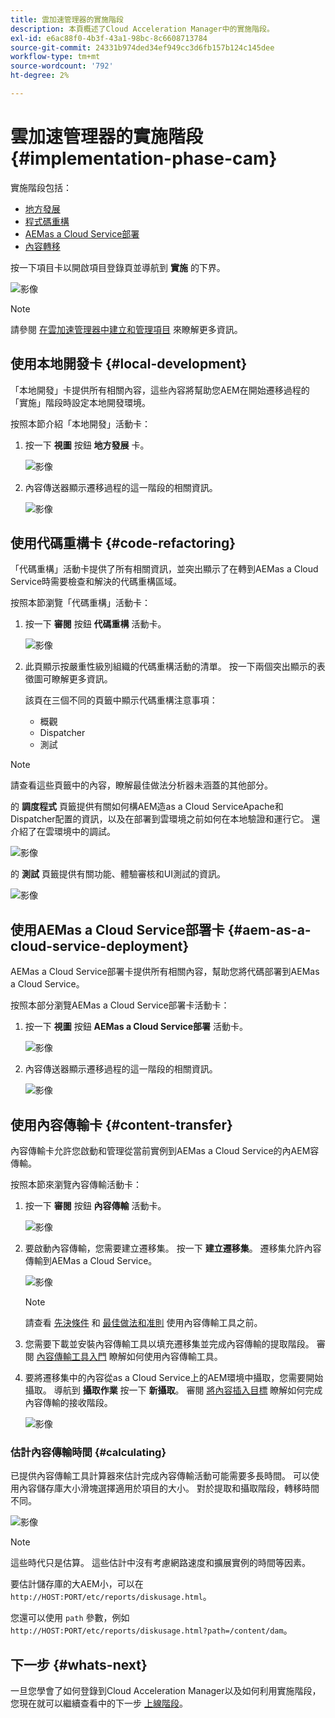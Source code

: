 ```yaml
---
title: 雲加速管理器的實施階段
description: 本頁概述了Cloud Acceleration Manager中的實施階段。
exl-id: e6ac88f0-4b3f-43a1-98bc-8c6608713784
source-git-commit: 24331b974ded34ef949cc3d6fb157b124c145dee
workflow-type: tm+mt
source-wordcount: '792'
ht-degree: 2%

---
```


# 雲加速管理器的實施階段 {#implementation-phase-cam}

實施階段包括：

* [地方發展](#local-development)
* [程式碼重構](#code-refactoring)
* [AEMas a Cloud Service部署](#aem-as-a-cloud-service-deployment)
* [內容轉移](#content-transfer)


按一下項目卡以開啟項目登錄頁並導航到 **實施** 的下界。

![影像](/help/journey-migration/cloud-acceleration-manager/assets/implementation-1.png)

>[!NOTE]
>請參閱 [在雲加速管理器中建立和管理項目](https://experienceleague.adobe.com/docs/experience-manager-cloud-service/moving/cloud-acceleration-manager/using-cam/getting-started-cam.html?lang=en#create-project) 來瞭解更多資訊。


## 使用本地開發卡 {#local-development}

「本地開發」卡提供所有相關內容，這些內容將幫助您AEM在開始遷移過程的「實施」階段時設定本地開發環境。

按照本節介紹「本地開發」活動卡：

1. 按一下 **視圖** 按鈕 **地方發展** 卡。

   ![影像](/help/journey-migration/cloud-acceleration-manager/assets/implementation-2.png)

1. 內容傳送器顯示遷移過程的這一階段的相關資訊。

   ![影像](/help/journey-migration/cloud-acceleration-manager/assets/implementation-3.png)


## 使用代碼重構卡 {#code-refactoring}

「代碼重構」活動卡提供了所有相關資訊，並突出顯示了在轉到AEMas a Cloud Service時需要檢查和解決的代碼重構區域。

按照本節瀏覽「代碼重構」活動卡：

1. 按一下 **審閱** 按鈕 **代碼重構** 活動卡。

   ![影像](/help/journey-migration/cloud-acceleration-manager/assets/implementation-4.png)

1. 此頁顯示按嚴重性級別組織的代碼重構活動的清單。 按一下兩個突出顯示的表徵圖可瞭解更多資訊。

   該頁在三個不同的頁籤中顯示代碼重構注意事項：

   * 概觀
   * Dispatcher
   * 測試

>[!NOTE]
>請查看這些頁籤中的內容，瞭解最佳做法分析器未涵蓋的其他部分。

的 **調度程式** 頁籤提供有關如何構AEM造as a Cloud ServiceApache和Dispatcher配置的資訊，以及在部署到雲環境之前如何在本地驗證和運行它。 還介紹了在雲環境中的調試。

![影像](/help/journey-migration/cloud-acceleration-manager/assets/coderefactoring-2.png)

的 **測試** 頁籤提供有關功能、體驗審核和UI測試的資訊。

![影像](/help/journey-migration/cloud-acceleration-manager/assets/coderefactoring-3.png)


## 使用AEMas a Cloud Service部署卡 {#aem-as-a-cloud-service-deployment}

AEMas a Cloud Service部署卡提供所有相關內容，幫助您將代碼部署到AEMas a Cloud Service。

按照本部分瀏覽AEMas a Cloud Service部署卡活動卡：

1. 按一下 **視圖** 按鈕 **AEMas a Cloud Service部署** 活動卡。

   ![影像](/help/journey-migration/cloud-acceleration-manager/assets/implementation-6.png)

1. 內容傳送器顯示遷移過程的這一階段的相關資訊。

   ![影像](/help/journey-migration/cloud-acceleration-manager/assets/aem-deployment-card.png)


## 使用內容傳輸卡 {#content-transfer}

內容傳輸卡允許您啟動和管理從當前實例到AEMas a Cloud Service的內AEM容傳輸。

按照本節來瀏覽內容傳輸活動卡：

1. 按一下 **審閱** 按鈕 **內容傳輸** 活動卡。

   ![影像](/help/journey-migration/cloud-acceleration-manager/assets/contenttransfer-1.png)

1. 要啟動內容傳輸，您需要建立遷移集。 按一下 **建立遷移集**。 遷移集允許內容傳輸到AEMas a Cloud Service。

   ![影像](/help/journey-migration/cloud-acceleration-manager/assets/contenttransfer-2.png)

   >[!NOTE]
   >請查看 [先決條件](https://experienceleague.adobe.com/docs/experience-manager-cloud-service/moving/cloud-migration/content-transfer-tool/prerequisites-content-transfer-tool.html?lang=en) 和 [最佳做法和准則](https://experienceleague.adobe.com/docs/experience-manager-cloud-service/moving/cloud-migration/content-transfer-tool/overview-content-transfer-tool.html?lang=en) 使用內容傳輸工具之前。

1. 您需要下載並安裝內容傳輸工具以填充遷移集並完成內容傳輸的提取階段。 審閱 [內容傳輸工具入門](https://experienceleague.adobe.com/docs/experience-manager-cloud-service/content/migration-journey/cloud-migration/content-transfer-tool/getting-started-content-transfer-tool.html?lang=en) 瞭解如何使用內容傳輸工具。

1. 要將遷移集中的內容從as a Cloud Service上的AEM環境中攝取，您需要開始攝取。 導航到 **攝取作業** 按一下 **新攝取**。 審閱 [將內容插入目標](https://experienceleague.adobe.com/docs/experience-manager-cloud-service/content/migration-journey/cloud-migration/content-transfer-tool/ingesting-content.html?lang=en) 瞭解如何完成內容傳輸的接收階段。

   ![影像](/help/journey-migration/cloud-acceleration-manager/assets/contenttransfer-3.png)

### 估計內容傳輸時間 {#calculating}

已提供內容傳輸工具計算器來估計完成內容傳輸活動可能需要多長時間。 可以使用內容儲存庫大小滑塊選擇適用於項目的大小。 對於提取和攝取階段，轉移時間不同。

![影像](/help/journey-migration/cloud-acceleration-manager/assets/contenttransfer-4.png)

>[!NOTE]
>這些時代只是估算。 這些估計中沒有考慮網路速度和擴展實例的時間等因素。

要估計儲存庫的大AEM小，可以在 `http://HOST:PORT/etc/reports/diskusage.html`。

您還可以使用 `path` 參數，例如 `http://HOST:PORT/etc/reports/diskusage.html?path=/content/dam`。

## 下一步 {#whats-next}

一旦您學會了如何登錄到Cloud Acceleration Manager以及如何利用實施階段，您現在就可以繼續查看中的下一步 [上線階段](https://experienceleague.adobe.com/docs/experience-manager-cloud-service/moving/cloud-acceleration-manager/using-cam/cam-golive-phase.html?lang=en)。
